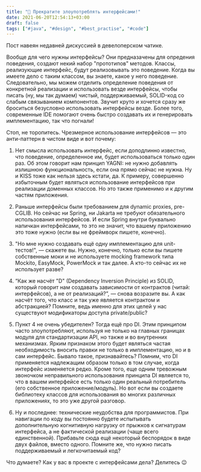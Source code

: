 ```yaml
---
title: "🚧 Прекратите злоупотреблять интерфейсами!"
date: 2021-06-20T12:54:13+03:00
draft: false
tags: ["#java", "#design", "#best_practise", "#code"]
---
```


Пост навеян недавней дискуссией в девелоперском чатике.

Вообще для чего нужны интерфейсы? Они предназачены для опредения поведения, создают некий набор "прототипов" методов. Классы, реализующие интерфейс, будут реализовывать это поведение. Когда вы имеете дело с таким классом, вы знаете, какое у него поведение. Следовательно, мы можем отделить определение поведения от конкретной реализации и использовать везде интерфейсы, чтобы писать (ну, мы так думаем) чистый, поддерживаемый, SOLID-код со слабым связыванием компонентов. Звучит круто и хочется сразу же броситься безусловно использовать интерфейсы везде. Более того, современные IDE помогают очень быстро создавать их и генерировать имплементацию, так что погнали!

Стоп, не торопитесь. Чрезмерное использование интерфейсов — это анти-паттерн в чистом виде и вот почему:

1. Нет смысла использовать интерфейс, если доподлинно известно, что поведение, определенное им, будет использоваться только один раз. Об этом говорит нам принцип YAGNI: не нужно добавлять излишнюю функциональность, если она прямо сейчас не нужна. Ну и KISS тоже как нельзя здесь кстати, да. К примеру, совершенно избыточным будет являться использование интерфейсов при реализации доменных классов. Но это также применимо и к другим частям приложения.

2. Раньше интерфейсы были требованием для dynamic proxies, pre-CGLIB. Но сейчас ни Spring, ни Jakarta не требуют обязательного использования интерфейсов. И если Spring внутри буквально напичкан интерфейсами, то это не значит, что вашему приложению это тоже нужно (если вы не фреймворк пишете, конечно).

3. "Но мне нужно создавать ещё одну имплементацию для unit-тестов!", — скажете вы. Нужно, конечно, только если вы пишете собственные моки и не используете mocking framework типа Mockito, EasyMock, PowerMock и так далее. А кто-то сейчас их не использует разве?

4. “Как же насчёт "D" (Dependency Inversion Principle) из SOLID, который говорит нам создавать зависимости от контрактов (читай: интерфейсов), а не от реализаций?”, — снова возразите вы. А как насчёт того, что класс и так уже является контрактом и абстракцией? Помните, ведь именно для этих целей у нас существуют модификаторы доступа private/public?

5. Пункт 4 не очень убедителен? Тогда ещё про DI. Этим принципом часто злоупотребляют, используя не только на главных границах модуля для стандартизации API, но также и во внутренних механизмах. Ярким признаком этого будет являться частая необходимость вносить правки не только в имплементацию, но и в сам интерфейс. Бывало такое, признавайтесь? Помним, что DI применяется надлежащим образом только в том случае, когда интерфейс изменяется редко. Кроме того, еще одним тревожным звоночком неправильного использования принципа DI является то, что в вашем интерфейсе есть только один реальный потребитель (его собственное приложение/модуль). Но вот если вы создаете библиотеку классов для использования во многих различных приложениях, то это уже другой разговор.

6. Ну и последнее: технические неудобства для программистов. При навигации по коду вы постоянно будете испытывать дополнительную когнитивную нагрузку от прыжков к сигнатурам интерфейса, а не фактической реализации (чаще всего единственной). Прибавьте сюда ещё некоторый беспорядок в виде двух файлов, вместо одного. Помните же, что нужно писать поддерживаемый и легкочитаемый код?

Что думаете? Как у вас в проекте с интерфейсами дела? Делитесь 😉
